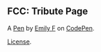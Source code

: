 FCC: Tribute Page
-----------------


A [Pen](https://codepen.io/emilyf99/pen/MWbxvve) by [Emily F](https://codepen.io/emilyf99) on [CodePen](https://codepen.io).

[License](https://codepen.io/emilyf99/pen/MWbxvve/license).